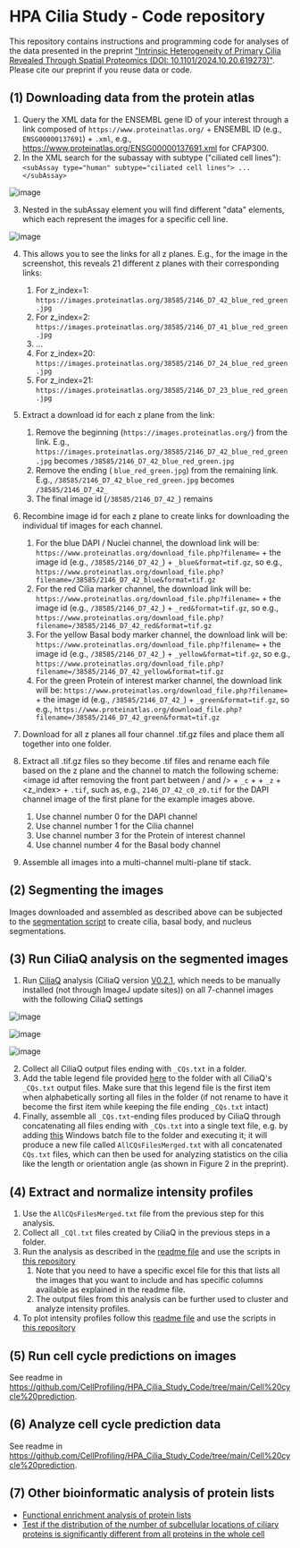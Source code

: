 # HPA Cilia Study - Code repository
This repository contains instructions and programming code for analyses of the data presented in the preprint ["Intrinsic Heterogeneity of Primary Cilia Revealed Through Spatial Proteomics (DOI: 10.1101/2024.10.20.619273)"](https://www.biorxiv.org/content/10.1101/2024.10.20.619273). Please cite our preprint if you reuse data or code.

## (1) Downloading data from the protein atlas
1. Query the XML data for the ENSEMBL gene ID of your interest through a link composed of ```https://www.proteinatlas.org/``` + ENSEMBL ID (e.g., ```ENSG00000137691```) + ```.xml```, e.g., https://www.proteinatlas.org/ENSG00000137691.xml for CFAP300.
2. In the XML search for the subassay with subtype ("ciliated cell lines"): ```<subAssay type="human" subtype="ciliated cell lines"> ... </subAssay>```

![image](https://github.com/user-attachments/assets/d36c0976-48eb-4c22-b280-77ef9b9c0a4c)


3. Nested in the subAssay element you will find different "data" elements, which each represent the images for a specific cell line.

![image](https://github.com/user-attachments/assets/675443fd-7e28-4ee8-b95e-bf596999fde8)

4. This allows you to see the links for all z planes. E.g., for the image in the screenshot, this reveals 21 different z planes with their corresponding links:
   1. For z_index=1: ```https://images.proteinatlas.org/38585/2146_D7_42_blue_red_green.jpg```
   2. For z_index=2: ```https://images.proteinatlas.org/38585/2146_D7_41_blue_red_green.jpg```
   3. ...
   4. For z_index=20: ```https://images.proteinatlas.org/38585/2146_D7_24_blue_red_green.jpg```
   5. For z_index=21: ```https://images.proteinatlas.org/38585/2146_D7_23_blue_red_green.jpg```

5. Extract a download id for each z plane from the link:
   1. Remove the beginning (```https://images.proteinatlas.org/```) from the link. E.g., ```https://images.proteinatlas.org/38585/2146_D7_42_blue_red_green.jpg``` becomes ```/38585/2146_D7_42_blue_red_green.jpg```
   2. Remove the ending ( ```blue_red_green.jpg```) from the remaining link. E.g.,  ```/38585/2146_D7_42_blue_red_green.jpg``` becomes ```/38585/2146_D7_42_```
   3. The final image id (```/38585/2146_D7_42_```) remains

6. Recombine image id for each z plane to create links for downloading the individual tif images for each channel.
   1. For the blue DAPI / Nuclei channel, the download link will be: ```https://www.proteinatlas.org/download_file.php?filename=``` + the image id (e.g., ```/38585/2146_D7_42_```) + ```_blue&format=tif.gz```, so e.g., ```https://www.proteinatlas.org/download_file.php?filename=/38585/2146_D7_42_blue&format=tif.gz```
   2. For the red Cilia marker channel, the download link will be: ```https://www.proteinatlas.org/download_file.php?filename=``` + the image id (e.g., ```/38585/2146_D7_42_```) + ```_red&format=tif.gz```, so e.g., ```https://www.proteinatlas.org/download_file.php?filename=/38585/2146_D7_42_red&format=tif.gz```
   3. For the yellow Basal body marker channel, the download link will be: ```https://www.proteinatlas.org/download_file.php?filename=``` + the image id (e.g., ```/38585/2146_D7_42_```) + ```_yellow&format=tif.gz```, so e.g., ```https://www.proteinatlas.org/download_file.php?filename=/38585/2146_D7_42_yellow&format=tif.gz```
   4. For the green Protein of interest marker channel, the download link will be: ```https://www.proteinatlas.org/download_file.php?filename=``` + the image id (e.g., ```/38585/2146_D7_42_```) + ```_green&format=tif.gz```, so e.g., ```https://www.proteinatlas.org/download_file.php?filename=/38585/2146_D7_42_green&format=tif.gz```

7. Download for all z planes all four channel .tif.gz files and place them all together into one folder.

8. Extract all .tif.gz files so they become .tif files and rename each file based on the z plane and the channel to match the following scheme: <image id after removing the front part between / and /> + ```_c``` + <channel number> + ```_z``` + <z_index> + ```.tif```, such as, e.g., ```2146_D7_42_c0_z0.tif``` for the DAPI channel image of the first plane for the example images above.
   1. Use channel number 0 for the DAPI channel
   2. Use channel number 1 for the Cilia channel
   3. Use channel number 3 for the Protein of interest channel
   4. Use channel number 4 for the Basal body channel

9. Assemble all images into a multi-channel multi-plane tif stack.

## (2) Segmenting the images
Images downloaded and assembled as described above can be subjected to the [segmentation script](https://github.com/CellProfiling/HPA_Cilia_Study_Code/tree/main/Image%20segmentation) to create cilia, basal body, and nucleus segmentations.

## (3)  Run CiliaQ analysis on the segmented images
1. Run [CiliaQ](https://github.com/hansenjn/CiliaQ) analysis (CiliaQ version [V0.2.1](https://github.com/hansenjn/CiliaQ/releases/tag/v0.2.1), which needs to be manually installed (not through ImageJ update sites)) on all 7-channel images with the following CiliaQ settings

![image](https://github.com/user-attachments/assets/78540b59-f8b5-465a-b257-a588213a884a)

![image](https://github.com/user-attachments/assets/f7e96b45-256f-4b17-883a-8a253c95d91c)

![image](https://github.com/user-attachments/assets/3e11ba05-25a9-4b45-bd07-6d28874f6922)


2. Collect all CiliaQ output files ending with ```_CQs.txt``` in a folder.
3. Add the table legend file provided [here](https://github.com/CellProfiling/HPA_Cilia_Study_Code/blob/main/Merging_CiliaQ_output_files/0000_Header_CQs.txt) to the folder with all CiliaQ's ```_CQs.txt``` output files. Make sure that this legend file is the first item when alphabetically sorting all files in the folder (if not rename to have it become the first item while keeping the file ending ```_CQs.txt``` intact)
4. Finally, assemble all ```_CQs.txt```-ending files produced by CiliaQ through concatenating all files ending with ```_CQs.txt``` into a single text file, e.g. by adding [this](https://github.com/CellProfiling/HPA_Cilia_Study_Code/blob/main/Merging_CiliaQ_output_files/Combiner.bat) Windows batch file to the folder and executing it; it will produce a new file called ```AllCQsFilesMerged.txt``` with all concatenated ```CQs.txt``` files, which can then be used for analyzing statistics on the cilia like the length or orientation angle (as shown in Figure 2 in the preprint).
 
## (4) Extract and normalize intensity profiles
1. Use the ```AllCQsFilesMerged.txt``` file from the previous step for this analysis.
2. Collect all ```_CQl.txt``` files created by CiliaQ in the previous steps in a folder.
3. Run the analysis as described in the [readme file](https://github.com/CellProfiling/HPA_Cilia_Study_Code/blob/main/Cilia%20profile%20analysis/readme_create_cilia_profiles.md) and use the scripts in [this repository](https://github.com/CellProfiling/HPA_Cilia_Study_Code/tree/main/Cilia%20profile%20analysis)
   1. Note that you need to have a specific excel file for this that lists all the images that you want to include and has specific columns available as explained in the readme file.
   2. The output files from this analysis can be further used to cluster and analyze intensity profiles.
4. To plot intensity profiles follow this [readme file](https://github.com/CellProfiling/HPA_Cilia_Study_Code/blob/main/Cilia%20profile%20analysis/readme_plot_profiles.md) and use the scripts in [this repository](https://github.com/CellProfiling/HPA_Cilia_Study_Code/tree/main/Cilia%20profile%20analysis)

## (5) Run cell cycle predictions on images
See readme in https://github.com/CellProfiling/HPA_Cilia_Study_Code/tree/main/Cell%20cycle%20prediction.

## (6) Analyze cell cycle prediction data
See readme in https://github.com/CellProfiling/HPA_Cilia_Study_Code/tree/main/Cell%20cycle%20prediction.

## (7) Other bioinformatic analysis of protein lists
- [Functional enrichment analysis of protein lists](https://github.com/CellProfiling/HPA_Cilia_Study_Code/tree/main/functional-enrichment-analysis)
- [Test if the distribution of the number of subcellular locations of ciliary proteins is significantly different from all proteins in the whole cell](https://github.com/CellProfiling/HPA_Cilia_Study_Code/blob/main/supplementary-figure-s2/statistical_analysis_protein_multilocalization.ipynb)

